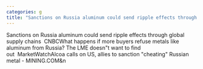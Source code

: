 ```yaml
---
categories: g
title: "Sanctions on Russia aluminum could send ripple effects through global supply chains  CNBC"
---
```

Sanctions on Russia aluminum could send ripple effects through global supply chains&nbsp;&nbsp;CNBCWhat happens if more buyers refuse metals like aluminum from Russia? The LME doesn"t want to find out&nbsp;&nbsp;MarketWatchAlcoa calls on US, allies to sanction "cheating" Russian metal - MINING.COM&n